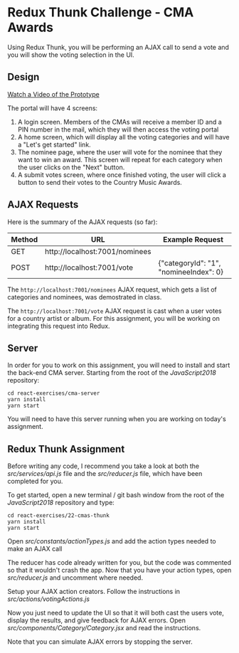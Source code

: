 # Redux Thunk Challenge - CMA Awards

Using Redux Thunk, you will be performing an AJAX call to send a vote and you will show the voting selection in the UI.

## Design

[Watch a Video of the Prototype](https://www.screencast.com/t/1c0ejJFegjq)

The portal will have 4 screens:

1. A login screen. Members of the CMAs will receive a member ID and a PIN number in the mail, which they will then access the voting portal
2. A home screen, which will display all the voting categories and will have a "Let's get started" link.
3. The nominee page, where the user will vote for the nominee that they want to win an award. This screen will repeat for each category when the user clicks on the "Next" button.
4. A submit votes screen, where once finished voting, the user will click a button to send their votes to the Country Music Awards.

## AJAX Requests

Here is the summary of the AJAX requests (so far):

| Method | URL                            | Example Request                        |
| ------ | ------------------------------ | -------------------------------------- |
| GET    | http://localhost:7001/nominees |                                        |
| POST   | http://localhost:7001/vote     | {"categoryId": "1", "nomineeIndex": 0} |

The `http://localhost:7001/nominees` AJAX request, which gets a list of categories and nominees, was demostrated in class.

The `http://localhost:7001/vote` AJAX request is cast when a user votes for a country artist or album. For this assignment, you will be working on integrating this request into Redux.

## Server

In order for you to work on this assignment, you will need to install and start the back-end CMA server. Starting from the root of the _JavaScript2018_ repository:

```shell
cd react-exercises/cma-server
yarn install
yarn start
```

You will need to have this server running when you are working on today's assignment.

## Redux Thunk Assignment

Before writing any code, I recommend you take a look at both the _src/services/api.js_ file and the _src/reducer.js_ file, which have been completed for you.

To get started, open a new terminal / git bash window from the root of the _JavaScript2018_ repository and type:

```shell
cd react-exercises/22-cmas-thunk
yarn install
yarn start
```

Open _src/constants/actionTypes.js_ and add the action types needed to make an AJAX call

The reducer has code already written for you, but the code was commented so that it wouldn't crash the app. Now that you have your action types, open _src/reducer.js_ and uncomment where needed.

Setup your AJAX action creators. Follow the instructions in _src/actions/votingActions.js_

Now you just need to update the UI so that it will both cast the users vote, display the results, and give feedback for AJAX errors. Open _src/components/Category/Category.jsx_ and read the instructions.

Note that you can simulate AJAX errors by stopping the server.
